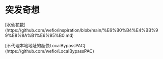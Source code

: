 # 突发奇想

<p>[水仙花数](https://github.com/wefio/inspiration/blob/main/%E6%B0%B4%E4%BB%99%E8%8A%B1%E6%95%B0.md)</p>
<p>[不代理本地地址的超快LocalBypassPAC](https://github.com/wefio/LocalBypassPAC)</p>
